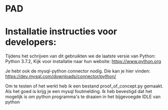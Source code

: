 # PAD

# Installatie instructies voor developers:
Tijdens het schrijven van dit gebruikten we de laatste versie van Python: Python 3.7.2, Kijk voor installatie naar hun 
website: https://www.python.org

Je hebt ook de mysql-python connector nodig. Die kan je 
hier vinden:
https://dev.mysql.com/downloads/connector/python/

Om te testen of het werkt heb ik een bestand proof_of_concept.py gemaakt. Als het goed is krijg je een mysql foutmelding. 
Ik heb bevestigd dat het mogelijk is om python programma's te draaien in het bijgevoegde IDLE van python